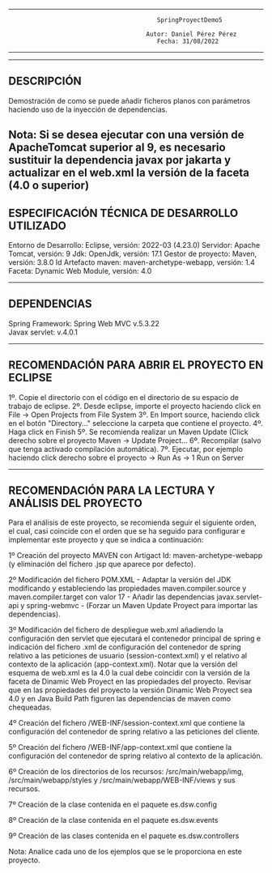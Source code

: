 ----------------------------------------------------------------------------------------------------------------------
                                             SpringProyectDemo5                                                      
                                                                                                                     
                                          Autor: Daniel Pérez Pérez                                                  
                                             Fecha: 31/08/2022                                                       
----------------------------------------------------------------------------------------------------------------------
----------------------------------------------------------------------------------------------------------------------
DESCRIPCIÓN
----------------------------------------------------------------------------------------------------------------------
Demostración de como se puede añadir ficheros planos con parámetros haciendo uso de la inyección de dependencias.

Nota: Si se desea ejecutar con una versión de ApacheTomcat superior al 9, es necesario sustituir la dependencia javax por jakarta y actualizar en el web.xml la versión de la faceta (4.0 o superior)
----------------------------------------------------------------------------------------------------------------------
ESPECIFICACIÓN TÉCNICA DE DESARROLLO UTILIZADO
----------------------------------------------------------------------------------------------------------------------
Entorno de Desarrollo: Eclipse, versión: 2022-03 (4.23.0)
Servidor: Apache Tomcat, versión: 9
Jdk: OpenJdk, versión: 17.1
Gestor de proyecto: Maven, versión: 3.8.0
Id Artefacto maven: maven-archetype-webapp, versión: 1.4
Faceta:  Dynamic Web Module, versión: 4.0

----------------------------------------------------------------------------------------------------------------------
DEPENDENCIAS
----------------------------------------------------------------------------------------------------------------------
Spring Framework: Spring Web MVC v.5.3.22      
Javax servlet: v.4.0.1   
              
----------------------------------------------------------------------------------------------------------------------
RECOMENDACIÓN PARA ABRIR EL PROYECTO EN ECLIPSE
----------------------------------------------------------------------------------------------------------------------
1º. Copie el directorio con el código en el directorio de su espacio de trabajo de eclipse.
2º. Desde eclipse, importe el proyecto haciendo click en File -> Open Projects from File System 
3º. En Import source, haciendo click en el botón "Directory..." seleccione la carpeta que contiene el proyecto.
4º. Haga click en Finish
5º. Se recomienda realizar un Maven Update (Click derecho sobre el proyecto Maven -> Update Project...
6º. Recompilar (salvo que tenga activado compilación automática).
7º. Ejecutar, por ejemplo haciendo click derecho sobre el proyecto -> Run As -> 1 Run on Server

----------------------------------------------------------------------------------------------------------------------
RECOMENDACIÓN PARA LA LECTURA Y ANÁLISIS DEL PROYECTO
----------------------------------------------------------------------------------------------------------------------
Para el análisis de este proyecto, se recomienda seguir el siguiente orden, el cual, casi coincide con el orden que se ha seguido para configurar e implementar este proyecto y que se indica a continuación:

1º Creación del proyecto MAVEN con Artigact Id: maven-archetype-webapp (y eliminación del fichero .jsp que aparece por defecto).

2º Modificación del fichero POM.XML
	- Adaptar la versión del JDK modificando y estableciendo las propiedades maven.compiler.source y maven.compiler.target con valor 17
	- Añadir las dependencias javax.servlet-api y spring-webmvc
        - (Forzar un Maven Update Proyect para importar las dependencias).

3º Modificación del fichero de despliegue web.xml añadiendo la configuración den servlet que ejecutará el contenedor principal de spring e indicación del fichero .xml de configuración del contenedor de spring relativo a las peticiones de usuario (session-context.xml) y el relativo al contexto de la aplicación (app-context.xml). Notar que la versión del esquema de web.xml es la 4.0 la cual debe coincidir con la versión de la faceta de Dinamic Web Proyect en las propiedades del proyecto. Revisar que en las propiedades del proyecto la versión Dinamic Web Proyect sea 4.0 y en Java Build Path figuren las dependencias de maven como chequeadas.

4º Creación del fichero /WEB-INF/session-context.xml que contiene la configuración del contenedor de spring relativo a las peticiones del cliente.

5º Creación del fichero /WEB-INF/app-context.xml que contiene la configuración del contenedor de spring relativo al contexto de la aplicación.

6º Creación de los directorios de los recursos: /src/main/webapp/img, /src/main/webapp/styles y /src/main/webapp/WEB-INF/views y sus recursos.

7º Creación de la clase contenida en el paquete es.dsw.config

8º Creación de la clase contenida en el paquete es.dsw.events

9º Creación de las clases contenida en el paquete es.dsw.controllers

Nota: Analice cada uno de los ejemplos que se le proporciona en este proyecto.
